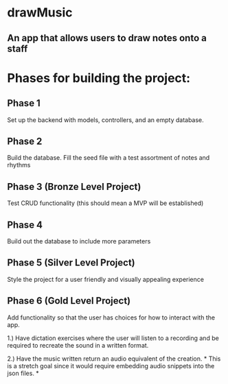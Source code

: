 # drawMusic

## An app that allows users to draw notes onto a staff

# Phases for building the project:

## Phase 1
Set up the backend with models, controllers, and an empty database.

## Phase 2
Build the database. Fill the seed file with a test assortment of notes and rhythms

## Phase 3 (Bronze Level Project)
Test CRUD functionality (this should mean a MVP will be established)

## Phase 4
Build out the database to include more parameters 

## Phase 5 (Silver Level Project)
Style the project for a user friendly and visually appealing experience

## Phase 6 (Gold Level Project)
Add functionality so that the user has choices for how to interact with the app.

1.) Have dictation exercises where the user will listen to a recording and be required to recreate the sound in a written format.

2.) Have the music written return an audio equivalent of the creation. * This is a stretch goal since it would require embedding audio snippets into the json files. *


